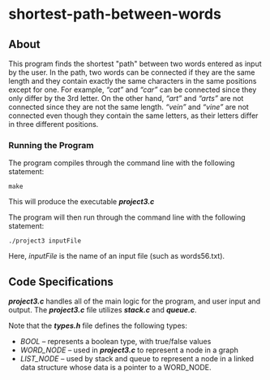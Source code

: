 # shortest-path-between-words
## About
This program finds the shortest "path" between two words entered as input by the user. In the path, two words can be connected if they are the same length and they contain exactly the same characters in the same positions except for one. For example, _“cat”_ and _“car”_ can be connected since they only differ by the 3rd letter. On the other hand, _“art”_ and _“arts”_ are not connected since they are not the same length. _“vein”_ and _“vine”_ are not connected even though they contain the same letters, as their letters differ in three different positions.

### Running the Program
The program compiles through the command line with the following statement: 

`make`

This will produce the executable **_project3.c_**

The program will then run through the command line with the following statement:

`./project3 inputFile`

Here, _inputFile_ is the name of an input file (such as words56.txt).

## Code Specifications

**_project3.c_** handles all of the main logic for the program, and user input and output.
The **_project3.c_** file utilizes **_stack.c_** and **_queue.c_**. 

Note that the **_types.h_** file defines the following types:
* _BOOL_ – represents a boolean type, with true/false values
* _WORD_NODE_ – used in **_project3.c_** to represent a node in a graph
* _LIST_NODE_ – used by stack and queue to represent a node in a linked data
structure whose data is a pointer to a WORD_NODE.
